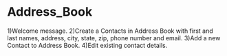 # Address_Book
1)Welcome message. 
2)Create a Contacts in Address Book with first and last names, address, city, state, zip, phone number and email.
3)Add a new Contact to Address Book.
4)Edit existing contact details.
